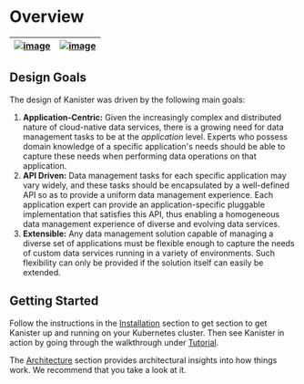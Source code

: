 # Overview

|[![image](https://goreportcard.com/badge/github.com/kanisterio/kanister)](<https://goreportcard.com/report/github.com/kanisterio/kanister>)|[![image](https://github.com/kanisterio/kanister/actions/workflows/main.yaml/badge.svg?branch=master)](<https://github.com/kanisterio/kanister/actions>)|
|-------------------------------------------------------------------------------------------------------------------------------------------|--------------------------------------------------------------------------------------------------------------------------------------------------------|

## Design Goals

The design of Kanister was driven by the following main goals:

1. **Application-Centric:** Given the increasingly complex and
    distributed nature of cloud-native data services, there is a growing
    need for data management tasks to be at the *application* level.
    Experts who possess domain knowledge of a specific application\'s
    needs should be able to capture these needs when performing data
    operations on that application.
2. **API Driven:** Data management tasks for each specific application
    may vary widely, and these tasks should be encapsulated by a
    well-defined API so as to provide a uniform data management
    experience. Each application expert can provide an
    application-specific pluggable implementation that satisfies this
    API, thus enabling a homogeneous data management experience of
    diverse and evolving data services.
3. **Extensible:** Any data management solution capable of managing a
    diverse set of applications must be flexible enough to capture the
    needs of custom data services running in a variety of environments.
    Such flexibility can only be provided if the solution itself can
    easily be extended.

## Getting Started

Follow the instructions in the [Installation](install.md) section to get
section to get Kanister up and running on your Kubernetes cluster. Then
see Kanister in action by going through the walkthrough under
[Tutorial](tutorial.md).

The [Architecture](architecture.md) section provides
architectural insights into how things work. We recommend that you take
a look at it.
